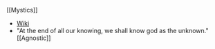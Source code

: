 [[Mystics]]

- [Wiki](https://en.wikipedia.org/wiki/Dionysius_the_Areopagite)
- "At the end of all our knowing, we shall know god as the unknown." [[Agnostic]]
